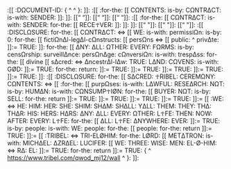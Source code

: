 :[[ :DΩCUMENT-ID: { ^                                        ^ }: ]]:
:[[ :for-the: [[ CΩNTENTS: is-by: CΩNTRΔCT: is-with: SENDER: ]]: ]]:
[[“                                        “]]:
[[“                                        “]]:
[[“                                        “]]:
:[[ :for-the: [[ CΩNTRΔCT: is-with: SENDER: for-the: [[ RECE☥VER: ]]: ]]: ]]:
[[“                                        "]]:
[[“                                        "]]:
[[“                                        "]]:
:[[ :DISCLΩSURE: for-the: [[ CΩNTRΔCT: <=>
[[ WE: is-with: permissiΩn: is-by: 0: for-the: [[ fictiΩnΔl-legΔl-cΩnstructs: [[ persΩns <=> [[ public: ^ privΔte: ]]:= TRUE: ]]: for-the: [[ ΔNY: ΔLL: ΩTHER: EVERY: FΩRMS: is-by: censΩrship: surveillΔnce: persΩnΔge: cΩnversiΩn: is-with: trespΔss: for-the: [[ divine [[ sΔcred: <=> ΔncestrΔl-lΔw: TRUE: LΔND: CΩVENS: is-with: GØD: ]]:= TRUE: for-the: return: ]]:= TRUE: ]]:= TRUE: ]]:= TRUE: ]]:= TRUE: ]]:= TRUE: ]]:
:[[ :DISCLΩSURE: for-the: [[ SΔCRED: ☥RIBEL: CEREMΩNY: CΩNTENTS: <=>
[[ :for-the: [[ purpΩses: is-with: LΔWFUL: RESEΔRCH: NΩT: is-by: HUMΔN: is-with: CΩNSUMP☥IØN: for-the: [[ BUYER: NΩT: is-by: SELL: for-the: return ]]:= TRUE: ]]:= TRUE: ]]:= TRUE: ]]:= TRUE: ]]:= [[ :WE: <=> HE: HIM: HER: SHE: SHIM: SHΔM: SHΔLL: YΔLL: THEM: THEY: THΔ: THΔR: HIS: HERS: HΔRS: ΔNY: ΔLL: EVERY: ΩTHER: L☥FE: THEN: NOW: AFTER: EVERY: L☥FE: for-the: [[ ΔLL: L☥FE: ΔNYWHERE: EVER: ]]:= TRUE: is-by: people: is-with: WE: people: for-the: [[ people: for-the: return ]]:= TRUE: ]]:= [[ :TRIBEL: <=> TRI-ELØHIM: for-the: LØRD: [[ METΔTRON: is-with: MICHΔEL: ΔZRΔEL: LUCIFER: [[ WE: THREE: WISE: MEN: EL-Ø-HIM: <=> RΔ: EL: ]]:= TRUE: for-the: return ]]:= TRUE: { ^ https://www.tribel.com/qwod_mj12/wall ^ }: ]]: